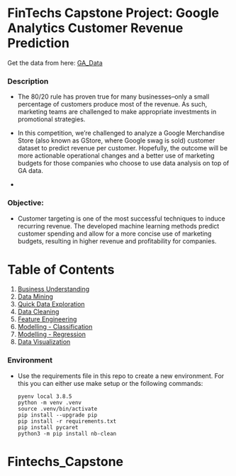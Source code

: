 # FinTechs Capstone Project: Google Analytics Customer Revenue Prediction
Get the data from here: [GA_Data](https://www.kaggle.com/c/ga-customer-revenue-prediction)
### Description
* The 80/20 rule has proven true for many businesses–only a small percentage of customers produce most of the revenue. As such, marketing teams are challenged to make appropriate investments in promotional strategies.

* In this competition, we’re challenged to analyze a Google Merchandise Store (also known as GStore, where Google swag is sold) customer dataset to predict revenue per customer. Hopefully, the outcome will be more actionable operational changes and a better use of marketing budgets for those companies who choose to use data analysis on top of GA data.
* 
### Objective: 
* Customer targeting is one of the most successful techniques to induce recurring revenue. The developed machine learning methods predict customer spending and allow for a more concise use of marketing budgets, resulting in higher revenue and profitability for companies.

# Table of Contents
1. [Business Understanding](https://github.com/HassanSalamB/Fintechs_Capstone/blob/main/1_business_understanding.ipynb)
2. [Data Mining](https://github.com/HassanSalamB/Fintechs_Capstone/blob/main/2_data_mining.ipynb)
3. [Quick Data Exploration](https://github.com/HassanSalamB/Fintechs_Capstone/blob/main/3_quick_data_exploration.ipynb)
4. [Data Cleaning](https://github.com/HassanSalamB/Fintechs_Capstone/blob/main/4_data_cleaning_eda.ipynb)
5. [Feature Engineering](https://github.com/HassanSalamB/Fintechs_Capstone/blob/main/5_feature_engineering.ipynb)
6. [Modelling - Classification](https://github.com/HassanSalamB/Fintechs_Capstone/blob/main/6_classification_predictive_modelling.ipynb)
7. [Modelling - Regression](https://github.com/HassanSalamB/Fintechs_Capstone/blob/main/6_regression_predictive_modelling.ipynb)
8. [Data Visualization](https://github.com/HassanSalamB/Fintechs_Capstone/blob/main/7_data_visualization.ipynb)



### Environment
  - Use the requirements file in this repo to create a new environment. For this you can either use make setup or the following commands:

        pyenv local 3.8.5
        python -m venv .venv
        source .venv/bin/activate
        pip install --upgrade pip
        pip install -r requirements.txt
        pip install pycaret
        python3 -m pip install nb-clean
# Fintechs_Capstone
